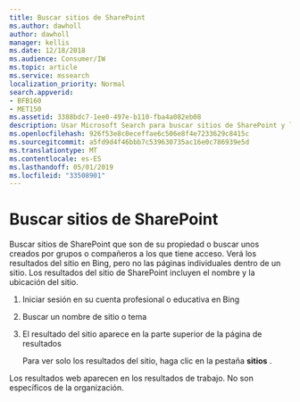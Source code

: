 ```yaml
---
title: Buscar sitios de SharePoint
ms.author: dawholl
author: dawholl
manager: kellis
ms.date: 12/18/2018
ms.audience: Consumer/IW
ms.topic: article
ms.service: mssearch
localization_priority: Normal
search.appverid:
- BFB160
- MET150
ms.assetid: 3388bdc7-1ee0-497e-b110-fba4a082eb08
description: Usar Microsoft Search para buscar sitios de SharePoint y los detalles que verá
ms.openlocfilehash: 926f53e8c0eceffae6c506e8f4e7233629c8415c
ms.sourcegitcommit: a5fd9d4f46bbb7c539630735ac16e0c786939e5d
ms.translationtype: MT
ms.contentlocale: es-ES
ms.lasthandoff: 05/01/2019
ms.locfileid: "33508901"
---
```

# <a name="find-sharepoint-sites"></a>Buscar sitios de SharePoint

Buscar sitios de SharePoint que son de su propiedad o buscar unos creados por grupos o compañeros a los que tiene acceso. Verá los resultados del sitio en Bing, pero no las páginas individuales dentro de un sitio. Los resultados del sitio de SharePoint incluyen el nombre y la ubicación del sitio.
  
1. Iniciar sesión en su cuenta profesional o educativa en Bing
    
2. Buscar un nombre de sitio o tema
    
3. El resultado del sitio aparece en la parte superior de la página de resultados
    
    Para ver solo los resultados del sitio, haga clic en la pestaña **sitios** . 
    
Los resultados web aparecen en los resultados de trabajo. No son específicos de la organización.

  

